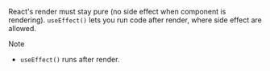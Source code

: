React's render must stay pure (no side effect when component is rendering).
`useEffect()` lets you run code after render, where side effect are allowed. 

> [!NOTE]
> - `useEffect()` runs after render.